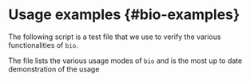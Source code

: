 # Usage examples {#bio-examples}

The following script is a test file that we use to verify the various functionalities of `bio`.

The file lists the various usage modes of `bio` and is the most up to date demonstration of the usage

```{bash, eval=FALSE, code=readLines("../test/bio-examples.sh")}
```
